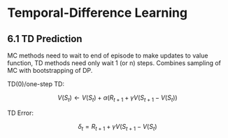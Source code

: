# Temporal-Difference Learning

## 6.1 TD Prediction

MC methods need to wait to end of episode to make updates to value function, TD methods need only wait 1 (or n) steps. Combines sampling of MC with bootstrapping of DP.

TD(0)/one-step TD:

$$ V(S_t) \leftarrow V(S_t) + \alpha (R_{t+1} + \gamma V(S_{t+1} - V(S_t)) $$

TD Error:

$$ \delta_t = R_{t+1} + \gamma V(S_{t+1} - V(S_t) $$
